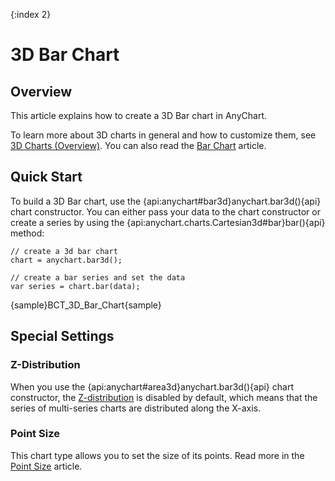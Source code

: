 {:index 2}
# 3D Bar Chart

## Overview

This article explains how to create a 3D Bar chart in AnyChart.

To learn more about 3D charts in general and how to customize them, see [3D Charts (Overview)](Overview). You can also read the [Bar Chart](../Bar_Chart) article.

## Quick Start

To build a 3D Bar chart, use the {api:anychart#bar3d}anychart.bar3d(){api} chart constructor. You can either pass your data to the chart constructor or create a series by using the {api:anychart.charts.Cartesian3d#bar}bar(){api} method:

```
// create a 3d bar chart
chart = anychart.bar3d();

// create a bar series and set the data
var series = chart.bar(data);
```

{sample}BCT\_3D\_Bar\_Chart{sample}

## Special Settings

### Z-Distribution

When you use the {api:anychart#area3d}anychart.bar3d(){api} chart constructor, the [Z-distribution](Overview#z-distribution) is disabled by default, which means that the series of multi-series charts are distributed along the X-axis.

### Point Size

This chart type allows you to set the size of its points. Read more in the [Point Size](../../Common_Settings/Point_Size) article.